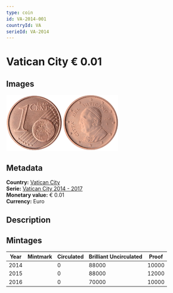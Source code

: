 ```yaml
---
type: coin
id: VA-2014-001
countryId: VA
serieId: VA-2014
---
```


# Vatican City € 0.01

## Images

<img src="../../../Images/common-2007-001.webp" height="150" alt="Front image"><img src="Images/vatican city-2014-001.webp" height="150" alt="Back image">

## Metadata

**Country:** [Vatican City](../index.md)\
**Serie:** [Vatican City 2014 - 2017](index.md)\
**Monetary value:** € 0.01\
**Currency:** Euro

## Description


## Mintages

| Year | Mintmark | Circulated | Brilliant Uncirculated | Proof |
| ---- | -------- | ---------- | ---------------------- | ----- |
| 2014 |  | 0| 88000 | 10000 |
| 2015 |  | 0| 88000 | 12000 |
| 2016 |  | 0| 70000 | 10000 |
